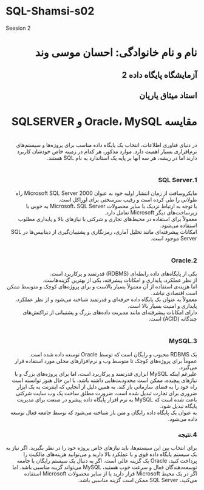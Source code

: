 # SQL-Shamsi-s02
Seesion 2
<h1 dir="rtl">نام و نام خانوادگی: احسان موسی وند</h1>
<h2 dir="rtl">آزمایشگاه پایگاه داده 2</h2>
<h2 dir="rtl">استاد میثاق یاریان</h2>
<div dir="rtl">
  <h1 dir="rtl">مقایسه Oracle، MySQL و SQLSERVER</h1>
<br>
در دنیای فناوری اطلاعات، انتخاب یک پایگاه داده مناسب برای پروژه‌ها و سیستم‌های نرم‌افزاری بسیار اهمیت دارد.
موارد مذکور،  هر کدام در زمینه خاص خودشان کاربرد دارند اما در ریشه،  هر سه آنها    بر پایه یک استاندارد به نام SQL هستند.
<br>
<br>
<h3 dir="rtl">1.SQL Server</h3>
مایکروسافت از زمان انتشار اولیه خود به عنوان Microsoft SQL Server 2000 راه طولانی را طی کرده است و رقیب سرسختی برای اوراکل است.
  <br>
با توجه به ارتباط نزدیک با سایر محصولات Microsoft، SQL Server  به خوبی با زیرساخت‌های دیگر Microsoft تعامل دارد.
  <br>
معمولاً برای استفاده در محیط‌های تجاری و شرکتی با نیازهای بالا و پایداری مطلوب استفاده می‌شود.
  <br>
امکانات پیشرفته‌ای مانند تحلیل آماری، رمزنگاری و پشتیبان‌گیری از دیتابیس‌ها در SQL Server موجود است.
<br>

<br>
<h3 dir="rtl">2.Oracle</h3>
یکی از پایگاه‌های داده رابطه‌ای (RDBMS) قدرتمند و پرکاربرد است.
<br>
از نظر عملکرد، پایداری و امکانات پیشرفته، یکی از بهترین گزینه‌هاست.
<br>
اما هزینه‌ی استفاده از آن  معمولاً بسیار بالاست و برای پروژه‌های کوچک و متوسط ممکن است اقتصادی نباشد.
<br>
معمولاً به عنوان یک پایگاه داده حرفه‌ای و قدرتمند شناخته می‌شود و از نظر عملکرد، پایداری و امنیت بسیار بالا است.
<br>
دارای امکانات پیشرفته‌ای مانند مدیریت داده‌های بزرگ و پشتیبانی از تراکنش‌های چندگانه (ACID) است.
<br>

<br>
<h3 dir="rtl">3.MySQL</h3>
یک RDBMS محبوب و رایگان است که توسط Oracle توسعه داده شده است.
<br>
عموماً برای پروژه‌های کوچک تا متوسط وب و نرم‌افزارهای محلی مورد استفاده قرار می‌گیرد.
<br>
علیرغم اینکه MySQL ابزاری قدرتمند و پرکاربرد است، اما برای پروژه‌های بزرگ و با نیازهای پیچیده، ممکن است محدودیت‌هایی داشته باشد، با این حال هنوز توانسته است راه خود را به فضای سازمانی باز کند. به همین دلیل از آنجایی که اینترنت به یک ابزار ضروری برای تجارت تبدیل شده است، ضرورت مطلق ساخت یک وب سایت شرکتی باعث شده است که MySQL به نرم افزار پایگاه داده پیشرو در صنعت برای مدیریت پایگاه تبدیل شود.
<br>
به عنوان یک پایگاه داده رایگان و متن باز شناخته می‌شود که توسط جامعه فعال توسعه داده می‌شود.
<h3 dir="rtl">4.نتیجه</h3>
برای انتخاب بین این سیستم‌ها، باید نیازهای خاص پروژه خود را در نظر بگیرید. اگر نیاز به یک سیستم پایگاه داده قوی و با عملکرد بالا دارید و می‌توانید هزینه‌های مالکیت را پرداخت کنید، Oracle یک گزینه عالی است. اگر به دنبال یک سیستم رایگان با جامعه توسعه‌دهندگان فعال و سرعت خوب هستید، MySQL می‌تواند گزینه مناسبی باشد. اما اگر در یک محیط Microsoft قرار دارید یا از سایر محصولات Microsoft استفاده می‌کنید، SQL Server ممکن است گزینه مناسبی باشد.


